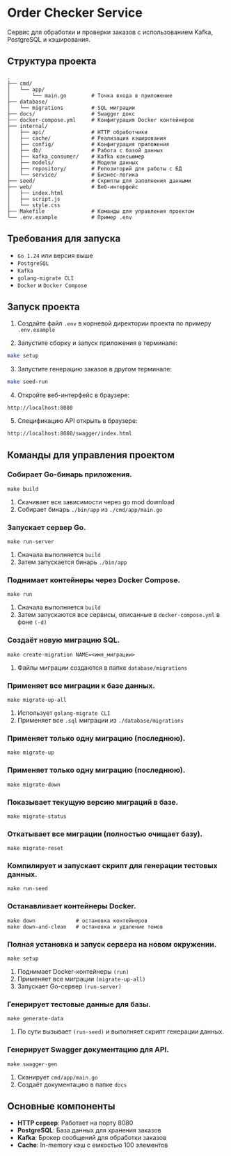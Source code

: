 # Order Checker Service

Сервис для обработки и проверки заказов с использованием Kafka, PostgreSQL и кэширования.

## Структура проекта

```
.
├── cmd/
│   └── app/
│       └── main.go        # Точка входа в приложение
├── database/
│   └── migrations         # SQL миграции
├── docs/                  # Swagger докс
├── docker-compose.yml     # Конфигурация Docker контейнеров
├── internal/
│   ├── api/               # HTTP обработчики
│   ├── cache/             # Реализация кэширования
│   ├── config/            # Конфигурация приложения
│   ├── db/                # Работа с базой данных
│   ├── kafka_consumer/    # Kafka консьюмер
│   ├── models/            # Модели данных
│   ├── repository/        # Репозиторий для работы с БД
│   └── service/           # Бизнес-логика
├── seed/                  # Скрипты для заполнения данными
├── web/                   # Веб-интерфейс
│   ├── index.html
│   ├── script.js
│   └── style.css
├── Makefile               # Команды для управления проектом
└── .env.example           # Пример .env
```

## Требования для запуска

- `Go 1.24` или версия выше
- `PostgreSQL`
- `Kafka`
- `golang-migrate CLI`
- `Docker` и `Docker Compose`

## Запуск проекта

1. Создайте файл `.env` в корневой директории проекта по примеру `.env.example`


2. Запустите сборку и запуск приложения в терминале:

```bash
make setup
```

3. Запустите генерацию заказов в другом терминале:

```bash
make seed-run
```

4. Откройте веб-интерфейс в браузере:

```
http://localhost:8080
```

5. Спецификацию API открыть в браузере:
```
http://localhost:8080/swagger/index.html
```


## Команды для управления проектом

### Собирает Go-бинарь приложения.

```
make build
```
1. Скачивает все зависимости через go mod download
2. Собирает бинарь `./bin/app` из `./cmd/app/main.go`

### Запускает сервер Go.

```
make run-server
```
1. Сначала выполняется `build`
2. Затем запускается бинарь `./bin/app`

### Поднимает контейнеры через Docker Compose.

```
make run
```
1. Сначала выполняется `build`
2. Затем запускаются все сервисы, описанные в `docker-compose.yml` в фоне `(-d)`

### Создаёт новую миграцию SQL.

```
make create-migration NAME=<имя_миграции>
```
1. Файлы миграции создаются в папке `database/migrations`

### Применяет все миграции к базе данных.

```
make migrate-up-all
```
1. Использует `golang-migrate CLI`
2. Применяет все `.sql` миграции из `./database/migrations`

### Применяет только одну миграцию (последнюю).

```
make migrate-up
```

### Применяет только одну миграцию (последнюю).

```
make migrate-down
```

### Показывает текущую версию миграций в базе.

```
make migrate-status
```

### Откатывает все миграции (полностью очищает базу).

```
make migrate-reset
```

### Компилирует и запускает скрипт для генерации тестовых данных.

```
make run-seed
```

### Останавливает контейнеры Docker.

```
make down             # остановка контейнеров
make down-and-clean   # остановка и удаление томов
```

### Полная установка и запуск сервера на новом окружении.

```
make setup
```
1. Поднимает Docker-контейнеры `(run)`
2. Применяет все миграции `(migrate-up-all)`
3. Запускает Go-сервер `(run-server)`

### Генерирует тестовые данные для базы.

```
make generate-data
```
1. По сути вызывает `(run-seed)` и выполняет скрипт генерации данных.

### Генерирует Swagger документацию для API.

```
make swagger-gen
```
1. Сканирует `cmd/app/main.go`
2. Создаёт документацию в папке `docs`

## Основные компоненты

- **HTTP сервер**: Работает на порту 8080
- **PostgreSQL**: База данных для хранения заказов
- **Kafka**: Брокер сообщений для обработки заказов
- **Cache**: In-memory кэш с емкостью 100 элементов